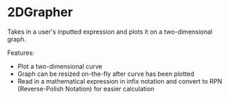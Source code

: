 # 2DGrapher

Takes in a user's inputted expression and plots it on a two-dimensional graph.

Features:

* Plot a two-dimensional curve
* Graph can be resized on-the-fly after curve has been plotted
* Read in a mathematical expression in infix notation and convert to RPN (Reverse-Polish Notation) for easier calculation